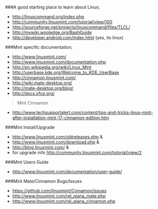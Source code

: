 ###A good starting place to learn about Linux;
* http://linuxcommand.org/index.php
* http://community.linuxmint.com/tutorial/view/100
* http://sourceforge.net/projects/linuxcommand/files/TLCL/
* http://mywiki.wooledge.org/BashGuide
* http://developer.android.com/index.html (yes, its linux)

###Mint specific documentation;
* http://www.linuxmint.com/
* http://www.linuxmint.com/documentation.php
* http://en.wikipedia.org/wiki/Linux_Mint
* http://userbase.kde.org/Welcome_to_KDE_UserBase
* http://cinnamon.linuxmint.com/
* http://wiki.mate-desktop.org/
* http://mate-desktop.org/blog/
* http://docs.xfce.org/

>Mint Cinnamon
* http://www.techsupportalert.com/content/tips-and-tricks-linux-mint-after-installation-mint-17-cinnamon-edition.htm
 
###Mint Install/Upgrade
* http://www.linuxmint.com/oldreleases.php & 
* http://www.linuxmint.com/download.php & 
* http://blog.linuxmint.com/ &
* for upgrade info http://community.linuxmint.com/tutorial/view/2

###Mint Users Guide
* http://www.linuxmint.com/documentation/user-guide/

###Mint Mate/Cinnamon Bugs/Issues
* https://github.com/linuxmint/Cinnamon/issues
* http://www.linuxmint.com/rel_qiana_mate.php
* http://www.linuxmint.com/rel_qiana_cinnamon.php
